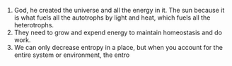 1. God, he created the universe and all the energy in it. The sun because it is what fuels all the autotrophs by light and heat, which fuels all the heterotrophs.
2. They need to grow and expend energy to maintain homeostasis and do work.
3. We can only decrease entropy in a place, but when you account for the entire system or environment, the entro